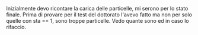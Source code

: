 Inizialmente devo ricontare la carica delle particelle, mi serono per lo stato finale. Prima di provare per il test del dottorato
l'avevo fatto ma non per solo quelle con sta == 1, sono troppe particelle. Vedo quante sono ed in caso lo rifaccio.
